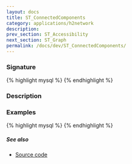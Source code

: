 ```yaml
---
layout: docs
title: ST_ConnectedComponents
category: applications/h2network
description: 
prev_section: ST_Accessibility
next_section: ST_Graph
permalink: /docs/dev/ST_ConnectedComponents/
---
```


### Signature

{% highlight mysql %}
{% endhighlight %}

### Description


### Examples

{% highlight mysql %}
{% endhighlight %}

##### See also

* <a href="https://github.com/irstv/H2GIS/blob/9ee6a2be0a3442ef4353ff19ef9d92b7a4a3a52a/h2network/src/main/java/org/h2gis/network/graph_creator/ST_ConnectedComponents.java" target="_blank">Source code</a>
